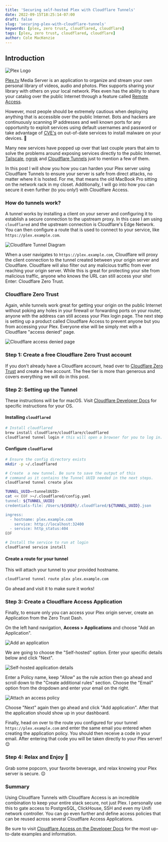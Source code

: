 ```yaml
---
title: 'Securing self-hosted Plex with Cloudflare Tunnels'
date: 2022-09-15T18:25:14-07:00
draft: false
slug: 'securing-plex-with-cloudflare-tunnels'
keywords: [plex, zero trust, cloudflared, cloudflare]
tags: [plex, zero trust, cloudflared, cloudflare]
author: Cole MacKenzie
---
```


## Introduction

![Plex Logo](/img/plex-logo-full-color-on-black.png)

[Plex.tv](https://plex.tv) Media Server is an application to organize and stream your own personal library of videos,
audio and photos. Plex supports sharing your library with others on your local network. Plex even has the ability to
share your catalog over the public Internet through a feature
called [Remote Access](https://support.plex.tv/articles/200289506-remote-access/).

However, most people should be extremely cautious when deploying anything that is accessible over the public Internet.
Bots and hackers are continuously scanning IP addresses and well known ports for any opportunity to exploit services
using default usernames and password or take advantage
of [CVE's](https://en.wikipedia.org/wiki/Common_Vulnerabilities_and_Exposures) on out-of-date services to install
malware on your devices. 🦠

Many new services have popped up over that last couple years that aim to solve the problems around exposing services
directly to the public Internet. [Tailscale](https://tailscale.com/), [ngrok](https://ngrok.com/)
and [Cloudflare Tunnels](https://www.cloudflare.com/products/tunnel/) just to mention a few of them.

In this post I will show you how you can harden your Plex server using Cloudflare Tunnels to ensure your server is safe
from direct attacks, no matter where it is hosted. For me, that means the old MacBook Pro sitting on the network rack in
my closet. Additionally, I will go into how you can secure it even further (to you only!) with Cloudflare Access.

### How do tunnels work?

A tunnel works by installing a client on your server and configuring it to establish a secure connection to
the upstream proxy. In this case I am using `cloudflared` and the upstream connection is Cloudflare's Edge Network. You
can then configure a route that is used to connect to your service, like `https://plex.example.com`.

![Cloudlfare Tunnel Diagram](https://www.cloudflare.com/static/0837092afda01dcaf73cf70e729b20f5/Argo-tunnel-diagram-2.png)

When a user navigates to `https://plex.example.com`, Cloudflare will proxy the client connection to the tunnel created
between your origin server and Cloudflare. Cloudflare will also filter out any malicious traffic from ever reaching your
origin server. While this is great for protecting your site from malicious traffic, anyone who knows the URL can still
access your site! Enter: Cloudflare Zero Trust.

### Cloudflare Zero Trust

Again, while tunnels work great for getting your origin on the public Internet without poking any holes in your firewall
or forwarding ports on your router, anyone with the address can still access your Plex login page. The next step is
setting
up a product called Cloudflare Access to prevent anyone but you from accessing your Plex. Everyone else will be simply
met
with a Cloudflare "access denied" page.

![Cloudflare access denied page](/img/cloudflare-access-denied.png)

### Step 1: Create a free Cloudflare Zero Trust account

If you don't already have a Cloudflare account, head over
to [Cloudflare Zero Trust](https://www.cloudflare.com/plans/zero-trust-services/#overview) and create a free account.
The free tier is more than generous and covers everything we will do in this post.

### Step 2: Setting up the Tunnel

These instructions will be for macOS.
Visit [Cloudflare Developer Docs](https://developers.cloudflare.com/cloudflare-one/connections/connect-apps/) for
specific instructions for your OS.

#### Installing `cloudflared`

```bash
# Install cloudflared
brew install cloudflare/cloudflare/cloudflared
cloudflared tunnel login # this will open a browser for you to log in.
```

#### Configure `cloudflared`

```bash
# Ensure the config directory exists
mkdir -p ~/.cloudflared

# Create  a new tunnel. Be sure to save the output of this
# command as it contains the Tunnel UUID needed in the next steps.
cloudflared tunnel create plex

TUNNEL_UUID=<tunnelUUID>
cat << EOF >~/.cloudflared/config.yaml
tunnel: ${TUNNEL_UUID}
credentials-file: /Users/${USER}/.cloudflared/${TUNNEL_UUID}.json

ingress:
  - hostname: plex.example.com
    service: http://localhost:32400
  - service: http_status:404
EOF

# Install the service to run at login
cloudflared service install
```

#### Create a route for your tunnel

This will attach your tunnel to your provided hostname.

```bash
cloudflared tunnel route plex plex.example.com
```

Go ahead and visit it to make sure it works!

### Step 3: Create a Cloudflare Access Application

Finally, to ensure only you can access your Plex origin server, create an Application from the Zero Trust Dash.

On the left hand navigation, **Access > Applications** and choose "Add an Application".

![Add an application](/img/cloudflare-access-add-an-application.png)

We are going to choose the "Self-hosted" option. Enter your specific details below and click "Next".

![Self-hosted application details](/img/cloudflare-access-new-self-hosted-application.png)

Enter a Policy name, keep "Allow" as the rule action then go ahead and scroll down to the "Create additional rules"
section. Choose the "Email" option from the dropdown and enter your email on the right.

![Attach an access policy](/img/cloudflared-access-new-app-policy-email.png)

Choose "Next" again then go ahead and click "Add application". After that the application should show up in your
dashboard.

Finally, head on over to the route you configured for your tunnel `https://plex.example.com` and enter the same email
you entered when creating the application policy. You should then receive a code in your email. After entering that code
you will be taken directly to your Plex server!😌

### Step 4: Relax and Enjoy 🍿

Grab some popcorn, your favorite beverage, and relax knowing your Plex server is secure. 😌

### Summary

Using Cloudflare Tunnels with Cloudflare Access is an incredible combination to keep your entire stack secure, not just
Plex. I personally use this to gate access to PostgreSQL, ClickHouse, SSH and even my Unifi network controller. You can
go even further and define access policies that can be reused across several Cloudflare Access Applications.

Be sure to visit [Cloudflare Access on the Developer Docs](https://developers.cloudflare.com/cloudflare-one/policies/access/)
for the most up-to-date examples and information.
